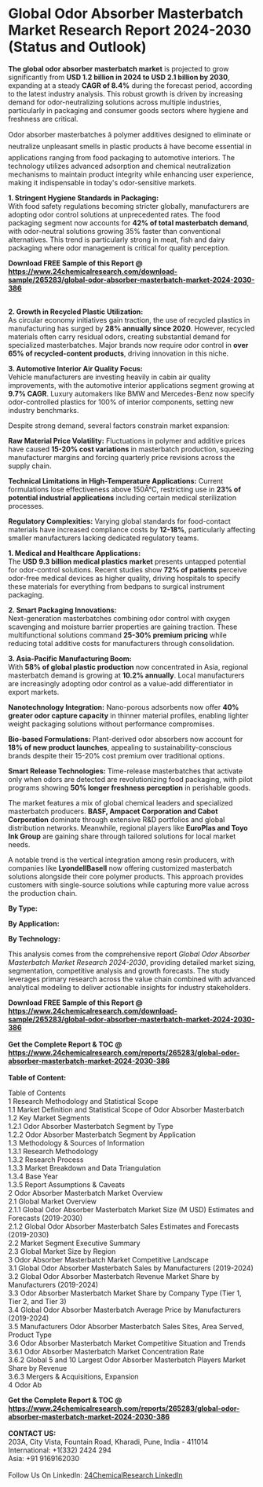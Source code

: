 <h1>Global Odor Absorber Masterbatch Market Research Report 2024-2030 (Status and Outlook)</h1><p><strong>The global odor absorber masterbatch market</strong> is projected to grow significantly from <strong>USD 1.2 billion in 2024 to USD 2.1 billion by 2030</strong>, expanding at a steady <strong>CAGR of 8.4%</strong> during the forecast period, according to the latest industry analysis. This robust growth is driven by increasing demand for odor-neutralizing solutions across multiple industries, particularly in packaging and consumer goods sectors where hygiene and freshness are critical.</p><p>Odor absorber masterbatches â polymer additives designed to eliminate or neutralize unpleasant smells in plastic products â have become essential in applications ranging from food packaging to automotive interiors. The technology utilizes advanced adsorption and chemical neutralization mechanisms to maintain product integrity while enhancing user experience, making it indispensable in today's odor-sensitive markets.</p><p><strong>1. Stringent Hygiene Standards in Packaging:</strong><br>
With food safety regulations becoming stricter globally, manufacturers are adopting odor control solutions at unprecedented rates. The food packaging segment now accounts for <strong>42% of total masterbatch demand</strong>, with odor-neutral solutions growing 35% faster than conventional alternatives. This trend is particularly strong in meat, fish and dairy packaging where odor management is critical for quality perception.</p><div><b>Download FREE Sample of this Report @ 
            <a href="https://www.24chemicalresearch.com/download-sample/265283/global-odor-absorber-masterbatch-market-2024-2030-386">
            https://www.24chemicalresearch.com/download-sample/265283/global-odor-absorber-masterbatch-market-2024-2030-386</a></b></div><br><p><strong>2. Growth in Recycled Plastic Utilization:</strong><br>
As circular economy initiatives gain traction, the use of recycled plastics in manufacturing has surged by <strong>28% annually since 2020</strong>. However, recycled materials often carry residual odors, creating substantial demand for specialized masterbatches. Major brands now require odor control in <strong>over 65% of recycled-content products</strong>, driving innovation in this niche.</p><p><strong>3. Automotive Interior Air Quality Focus:</strong><br>
Vehicle manufacturers are investing heavily in cabin air quality improvements, with the automotive interior applications segment growing at <strong>9.7% CAGR</strong>. Luxury automakers like BMW and Mercedes-Benz now specify odor-controlled plastics for 100% of interior components, setting new industry benchmarks.</p><p>Despite strong demand, several factors constrain market expansion:</p><p><strong>Raw Material Price Volatility:</strong> Fluctuations in polymer and additive prices have caused <strong>15-20% cost variations</strong> in masterbatch production, squeezing manufacturer margins and forcing quarterly price revisions across the supply chain.</p><p><strong>Technical Limitations in High-Temperature Applications:</strong> Current formulations lose effectiveness above 150Â°C, restricting use in <strong>23% of potential industrial applications</strong> including certain medical sterilization processes.</p><p><strong>Regulatory Complexities:</strong> Varying global standards for food-contact materials have increased compliance costs by <strong>12-18%</strong>, particularly affecting smaller manufacturers lacking dedicated regulatory teams.</p><p><strong>1. Medical and Healthcare Applications:</strong><br>
The <strong>USD 9.3 billion medical plastics market</strong> presents untapped potential for odor-control solutions. Recent studies show <strong>72% of patients</strong> perceive odor-free medical devices as higher quality, driving hospitals to specify these materials for everything from bedpans to surgical instrument packaging.</p><p><strong>2. Smart Packaging Innovations:</strong><br>
Next-generation masterbatches combining odor control with oxygen scavenging and moisture barrier properties are gaining traction. These multifunctional solutions command <strong>25-30% premium pricing</strong> while reducing total additive costs for manufacturers through consolidation.</p><p><strong>3. Asia-Pacific Manufacturing Boom:</strong><br>
With <strong>58% of global plastic production</strong> now concentrated in Asia, regional masterbatch demand is growing at <strong>10.2% annually</strong>. Local manufacturers are increasingly adopting odor control as a value-add differentiator in export markets.</p><p><strong>Nanotechnology Integration:</strong> Nano-porous adsorbents now offer <strong>40% greater odor capture capacity</strong> in thinner material profiles, enabling lighter weight packaging solutions without performance compromises.</p><p><strong>Bio-based Formulations:</strong> Plant-derived odor absorbers now account for <strong>18% of new product launches</strong>, appealing to sustainability-conscious brands despite their 15-20% cost premium over traditional options.</p><p><strong>Smart Release Technologies:</strong> Time-release masterbatches that activate only when odors are detected are revolutionizing food packaging, with pilot programs showing <strong>50% longer freshness perception</strong> in perishable goods.</p><p>The market features a mix of global chemical leaders and specialized masterbatch producers. <strong>BASF, Ampacet Corporation and Cabot Corporation</strong> dominate through extensive R&amp;D portfolios and global distribution networks. Meanwhile, regional players like <strong>EuroPlas and Toyo Ink Group</strong> are gaining share through tailored solutions for local market needs.</p><p>A notable trend is the vertical integration among resin producers, with companies like <strong>LyondellBasell</strong> now offering customized masterbatch solutions alongside their core polymer products. This approach provides customers with single-source solutions while capturing more value across the production chain.</p><p><strong>By Type:</strong></p><p><strong>By Application:</strong></p><p><strong>By Technology:</strong></p><p>This analysis comes from the comprehensive report <em>Global Odor Absorber Masterbatch Market Research 2024-2030</em>, providing detailed market sizing, segmentation, competitive analysis and growth forecasts. The study leverages primary research across the value chain combined with advanced analytical modeling to deliver actionable insights for industry stakeholders.</p><div><b>Download FREE Sample of this Report @ 
            <a href="https://www.24chemicalresearch.com/download-sample/265283/global-odor-absorber-masterbatch-market-2024-2030-386">
            https://www.24chemicalresearch.com/download-sample/265283/global-odor-absorber-masterbatch-market-2024-2030-386</a></b></div><br><div><b>Get the Complete Report & TOC @ 
            <a href="https://www.24chemicalresearch.com/reports/265283/global-odor-absorber-masterbatch-market-2024-2030-386">
            https://www.24chemicalresearch.com/reports/265283/global-odor-absorber-masterbatch-market-2024-2030-386</a></b></div><br>
            <b>Table of Content:</b><p>Table of Contents<br />
1 Research Methodology and Statistical Scope<br />
1.1 Market Definition and Statistical Scope of Odor Absorber Masterbatch<br />
1.2 Key Market Segments<br />
1.2.1 Odor Absorber Masterbatch Segment by Type<br />
1.2.2 Odor Absorber Masterbatch Segment by Application<br />
1.3 Methodology & Sources of Information<br />
1.3.1 Research Methodology<br />
1.3.2 Research Process<br />
1.3.3 Market Breakdown and Data Triangulation<br />
1.3.4 Base Year<br />
1.3.5 Report Assumptions & Caveats<br />
2 Odor Absorber Masterbatch Market Overview<br />
2.1 Global Market Overview<br />
2.1.1 Global Odor Absorber Masterbatch Market Size (M USD) Estimates and Forecasts (2019-2030)<br />
2.1.2 Global Odor Absorber Masterbatch Sales Estimates and Forecasts (2019-2030)<br />
2.2 Market Segment Executive Summary<br />
2.3 Global Market Size by Region<br />
3 Odor Absorber Masterbatch Market Competitive Landscape<br />
3.1 Global Odor Absorber Masterbatch Sales by Manufacturers (2019-2024)<br />
3.2 Global Odor Absorber Masterbatch Revenue Market Share by Manufacturers (2019-2024)<br />
3.3 Odor Absorber Masterbatch Market Share by Company Type (Tier 1, Tier 2, and Tier 3)<br />
3.4 Global Odor Absorber Masterbatch Average Price by Manufacturers (2019-2024)<br />
3.5 Manufacturers Odor Absorber Masterbatch Sales Sites, Area Served, Product Type<br />
3.6 Odor Absorber Masterbatch Market Competitive Situation and Trends<br />
3.6.1 Odor Absorber Masterbatch Market Concentration Rate<br />
3.6.2 Global 5 and 10 Largest Odor Absorber Masterbatch Players Market Share by Revenue<br />
3.6.3 Mergers & Acquisitions, Expansion<br />
4 Odor Ab</p><div><b>Get the Complete Report & TOC @ 
            <a href="https://www.24chemicalresearch.com/reports/265283/global-odor-absorber-masterbatch-market-2024-2030-386">
            https://www.24chemicalresearch.com/reports/265283/global-odor-absorber-masterbatch-market-2024-2030-386</a></b></div><br><b>CONTACT US:</b><br>
            203A, City Vista, Fountain Road, Kharadi, Pune, India - 411014<br>
            International: +1(332) 2424 294<br>
            Asia: +91 9169162030 <br><br>
            Follow Us On LinkedIn: <a href="https://www.linkedin.com/company/24chemicalresearch/">24ChemicalResearch LinkedIn</a>